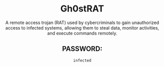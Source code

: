 <div align="center">

# Gh0stRAT

A remote access trojan (RAT) used by cybercriminals to gain unauthorized access to infected systems, allowing them to steal data, monitor activities, and execute commands remotely.

## PASSWORD: 

```
infected
```

</div>
